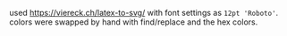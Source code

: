 used https://viereck.ch/latex-to-svg/ with font settings as `12pt 'Roboto'`. colors were swapped by hand with find/replace and the hex colors.
